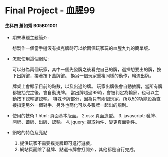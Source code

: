 # Final Project - 血腥99
#### 生科四 蕭如秀 B05B01001

* 期末專題主題簡介:

	想製作一個當手邊沒有撲克牌時可以給兩個玩家玩的血腥九九的簡單版。

* 怎麼使用這個網站:

	可以分為兩個玩家，其中一個先發牌之後看完自己的牌，選擇想要出的牌，按下出牌鍵，接著按下蓋牌鍵。
	換另一個玩家重複同樣的動作，輪流出牌。

	牌桌上會顯示目前的點數，以及出過的牌。
	玩家出牌後會自動抽牌，當所有牌都被抽完之後，會自動洗牌。
	當出牌超過99時，會被判定為輸家，也可以主動按下認輸鍵認輸。
	特殊卡牌部分，因為只有兩個玩家，所以5的功能設為直接指定另外一個對手．另外也簡化可以多張牌一起出的規則。

* 使用的技術
	1.html: 頁面基本版面。
	2.css: 頁面造型。
	3. javascript: 發牌、開牌、蓋牌、出牌、認輸。
	4. jquery: 擷取物件、變更頁面物件。 
	
* 網站的特色及亮點
	1. 提供玩家不需要撲克牌即可進行遊戲。
	2. 網站頁面除了發牌、點選卡牌會打開外，其他都是自行完成。 



